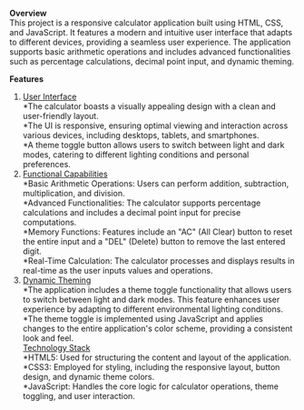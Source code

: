 **Overview**
<br>
This project is a responsive calculator application built using HTML, CSS, and JavaScript. It features a modern and intuitive user interface that adapts to different devices, providing a seamless user experience. The application supports basic arithmetic operations and includes advanced functionalities such as percentage calculations, decimal point input, and dynamic theming.

**Features**
<br>
1. <u>User Interface</u><br>
*The calculator boasts a visually appealing design with a clean and user-friendly layout.<br>
*The UI is responsive, ensuring optimal viewing and interaction across various devices, including desktops, tablets, and smartphones.<br>
*A theme toggle button allows users to switch between light and dark modes, catering to different lighting conditions and personal preferences.<br>
2. <u>Functional Capabilities</u><br>
*Basic Arithmetic Operations: Users can perform addition, subtraction, multiplication, and division.<br>
*Advanced Functionalities: The calculator supports percentage calculations and includes a decimal point input for precise computations.<br>
*Memory Functions: Features include an "AC" (All Clear) button to reset the entire input and a "DEL" (Delete) button to remove the last entered digit.<br>
*Real-Time Calculation: The calculator processes and displays results in real-time as the user inputs values and operations.<br>
3. <u>Dynamic Theming</u><br>
*The application includes a theme toggle functionality that allows users to switch between light and dark modes. This feature enhances user experience by adapting to different environmental lighting conditions.<br>
*The theme toggle is implemented using JavaScript and applies changes to the entire application's color scheme, providing a consistent look and feel.<br>
<u>Technology Stack</u><br>
*HTML5: Used for structuring the content and layout of the application.<br>
*CSS3: Employed for styling, including the responsive layout, button design, and dynamic theme colors.<br>
*JavaScript: Handles the core logic for calculator operations, theme toggling, and user interaction.<br>